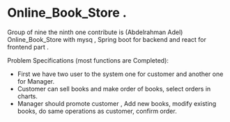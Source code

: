 # Online_Book_Store .

Group of nine the ninth one contribute is (Abdelrahman Adel)
Online_Book_Store with mysq , Spring boot for backend and react for frontend part . 

Problem Specifications (most functions are Completed):
* First we have two user to the system one for customer and another one for Manager.
* Customer can sell books and make order of books, select orders in charts.
* Manager should promote customer , Add new books, modify existing books, do same operations as customer, confirm order.

